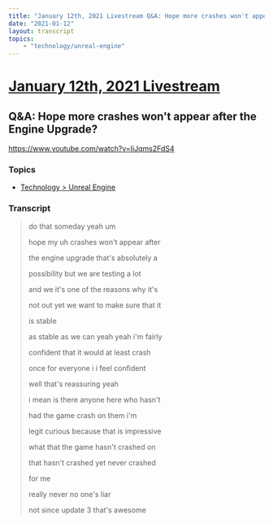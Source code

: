 ```yaml
---
title: "January 12th, 2021 Livestream Q&A: Hope more crashes won't appear after the Engine Upgrade?"
date: "2021-01-12"
layout: transcript
topics:
    - "technology/unreal-engine"
---
```

# [January 12th, 2021 Livestream](../2021-01-12.md)
## Q&A: Hope more crashes won't appear after the Engine Upgrade?
https://www.youtube.com/watch?v=IiJqms2FdS4

### Topics
* [Technology > Unreal Engine](../topics/technology/unreal-engine.md)

### Transcript

> do that someday yeah um
>
> hope my uh crashes won't appear after
>
> the engine upgrade that's absolutely a
>
> possibility but we are testing a lot
>
> and we it's one of the reasons why it's
>
> not out yet we want to make sure that it
>
> is stable
>
> as stable as we can yeah yeah i'm fairly
>
> confident that it would at least crash
>
> once for everyone i i feel confident
>
> well that's reassuring yeah
>
> i mean is there anyone here who hasn't
>
> had the game crash on them i'm
>
> legit curious because that is impressive
>
> what that the game hasn't crashed on
>
> that hasn't crashed yet never crashed
>
> for me
>
> really never no one's liar
>
> not since update 3 that's awesome
>
